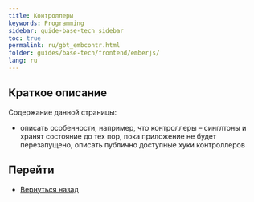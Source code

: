 ```yaml
---
title: Контроллеры
keywords: Programming
sidebar: guide-base-tech_sidebar
toc: true
permalink: ru/gbt_embcontr.html
folder: guides/base-tech/frontend/emberjs/
lang: ru
---
```


## Краткое описание

Содержание данной страницы:

* описать особенности, например, что контроллеры – синглтоны и хранят состояние до тех пор, пока приложение не будет перезапущено, описать публично доступные хуки контроллеров

## Перейти

* [Вернуться назад](gbt_emberjs.html)